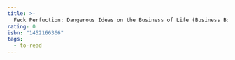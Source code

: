 ```yaml
---
title: >-
  Feck Perfuction: Dangerous Ideas on the Business of Life (Business Books, Graphic Design Books, Books on Success)
rating: 0
isbn: "1452166366"
tags:
  - to-read
---
```


